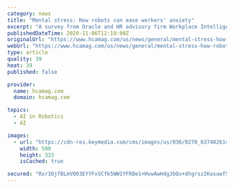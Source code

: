 ```yaml
---
category: news
title: "Mental stress: How robots can ease workers' anxiety"
excerpt: "A survey from Oracle and HR advisory firm Workplace Intelligence found 68% of employees who want help dealing with the COVID-19 crisis are also open to using technology – particularly artificial intelligence,"
publishedDateTime: 2020-11-06T12:19:00Z
originalUrl: "https://www.hcamag.com/us/news/general/mental-stress-how-robots-can-ease-workers-anxiety/238358"
webUrl: "https://www.hcamag.com/us/news/general/mental-stress-how-robots-can-ease-workers-anxiety/238358"
type: article
quality: 39
heat: 39
published: false

provider:
  name: hcamag.com
  domain: hcamag.com

topics:
  - AI in Robotics
  - AI

images:
  - url: "https://cdn-res.keymedia.com/cms/images/us/036/0270_637402614503827614.jpg"
    width: 500
    height: 333
    isCached: true

secured: "Rxr3OjfBLmVO03EYYFxSCfk5WW1YFRBe1+HvwAwHdgJbQv+dhgrsz2Kasuwf5drgOndQ1YN+FCChDRHw8+idGt9OzO0sttBRFOBcHoa85r8Sfs1DStfqTO0jalA1KbBoK5PGbCUitiGaiKGk7//giBovWsbcOAjfthy5Caq/s7kd3BAjG2Fqye/kWliVVtU8p7W4HIjm5H3mPRPaB+TdXqvWPgCs9eu1JEpei21n6rQhKhC+i5vwI0EHVpyd9OSq6YjR0ppfAvaOYatin6jcayWfBnJcgNEWKpfo/uK5QcOgHAW5wNbMQ2Gr0gxnawhbEmzUa7AXeh4Lq5NzxHYEiEJwuPFj0JGSD/rGzvfA3U4=;gRM6BATZpXc/XVj2a0bzwg=="
---
```



